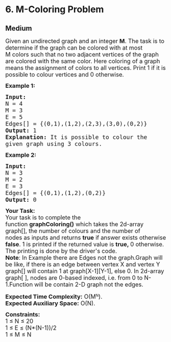 # 6. M-Coloring Problem
## Medium 
<div class="problem-statement" style="user-select: auto;">
                <p style="user-select: auto;"></p><p style="user-select: auto;"><span style="font-size: 18px; user-select: auto;">Given an undirected graph and an integer&nbsp;<strong style="user-select: auto;">M</strong>. The task is to determine if the graph can be colored with at most M&nbsp;colors such that no two adjacent vertices of the graph are colored with the same color. Here coloring of a graph means the assignment of colors to all vertices. Print 1&nbsp;if it is possible to colour vertices and 0&nbsp;otherwise.</span></p>

<p style="user-select: auto;"><span style="font-size: 18px; user-select: auto;"><strong style="user-select: auto;">Example 1:</strong></span></p>

<pre style="user-select: auto;"><span style="font-size: 18px; user-select: auto;"><strong style="user-select: auto;">Input:
</strong>N = 4
M = 3
E = 5
Edges[] = {(0,1),(1,2),(2,3),(3,0),(0,2)}
<strong style="user-select: auto;">Output: </strong>1<strong style="user-select: auto;">
Explanation: </strong>It is possible to colour the
given graph using 3 colours.</span>
</pre>

<p style="user-select: auto;"><span style="font-size: 18px; user-select: auto;"><strong style="user-select: auto;">Example 2:</strong></span></p>

<pre style="user-select: auto;"><span style="font-size: 18px; user-select: auto;"><strong style="user-select: auto;">Input:
</strong>N = 3
M = 2
E = 3
Edges[] = {(0,1),(1,2),(0,2)}
<strong style="user-select: auto;">Output: </strong>0</span></pre>

<p style="user-select: auto;"><span style="font-size: 18px; user-select: auto;"><strong style="user-select: auto;">Your Task:</strong><br style="user-select: auto;">
Your task is to complete the function&nbsp;<strong style="user-select: auto;">graphColoring()</strong>&nbsp;which takes the 2d-array graph[], the number of colours and the number of nodes&nbsp;as inputs and returns <strong style="user-select: auto;">true</strong>&nbsp;if answer exists otherwise <strong style="user-select: auto;">false</strong>. 1 is printed if the returned value is&nbsp;<strong style="user-select: auto;">true,&nbsp;</strong>0 otherwise. The printing is done by the driver's code.<br style="user-select: auto;">
<strong style="user-select: auto;">Note</strong>: In Example there are Edges not the graph.Graph will be like, if there is an edge between vertex X and vertex Y graph[] will contain 1 at graph[X-1][Y-1], else 0.&nbsp;In 2d-array graph[ ], nodes are 0-based indexed, i.e. from 0 to N-1.Function will be contain 2-D graph not the edges.</span><br style="user-select: auto;">
<br style="user-select: auto;">
<strong style="user-select: auto;"><span style="font-size: 18px; user-select: auto;">Expected Time Complexity:</span></strong><span style="font-size: 18px; user-select: auto;">&nbsp;O(M</span><sup style="user-select: auto;">N</sup><span style="font-size: 18px; user-select: auto;">).</span><br style="user-select: auto;">
<strong style="user-select: auto;"><span style="font-size: 18px; user-select: auto;">Expected Auxiliary&nbsp;</span></strong><span style="font-size: 18px; user-select: auto;"><strong style="user-select: auto;">Space:</strong>&nbsp;O(N).</span></p>

<p style="user-select: auto;"><span style="font-size: 18px; user-select: auto;"><strong style="user-select: auto;">Constraints:</strong><br style="user-select: auto;">
1 ≤ N ≤ 20<br style="user-select: auto;">
1 ≤ E ≤ (N*(N-1))/2<br style="user-select: auto;">
1 ≤ M ≤ N</span></p>
 <p style="user-select: auto;"></p>
            </div>